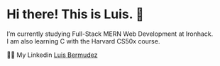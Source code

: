 # Hi there! This is Luis. 👋

I’m currently studying Full-Stack MERN Web Development at Ironhack. <br> I am also learning C with the Harvard CS50x course.

🧑‍💻 My Linkedin [Luis Bermudez](https://www.linkedin.com/in/luis-berm%C3%BAdez-84223b184/)
<!---
luisbermudez/luisbermudez is a ✨ special ✨ repository because its `README.md` (this file) appears on your GitHub profile.
You can click the Preview link to take a look at your changes.
--->
